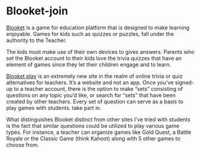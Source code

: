 # Blooket-join
[Blooket](https://www.codeplayon.com/play-blooket-join-code/) is a game for education platform that is designed to make learning enjoyable. Games for kids such as quizzes or puzzles, fall under the authority to the Teacher.

The kids must make use of their own devices to gives answers. Parents who set the Blooket account to their kids love the trivia quizzes that have an element of games since they let their children engage and to learn.

 [Blooket play](https://www.codeplayon.com/play-blooket-join-code/)   is an extremely new site in the realm of online trivia or quiz alternatives for teachers. It’s a website and not an app. Once you’ve signed-up to a teacher account, there is the option to make “sets” consisting of questions on any topic you’d like, or search for “sets” that have been created by other teachers. Every set of question can serve as a basis to play games with students. take part in.

What distinguishes  Blooket distinct from other sites I’ve tried with students is the fact that similar questions could be utilized to play various game types. For instance, a teacher can organize games like Gold Quest, a Battle Royale or the Classic Game (think Kahoot) along with 5 other games to choose from.

